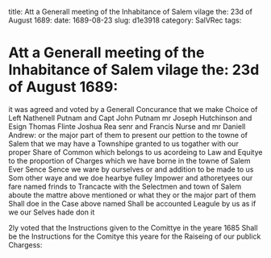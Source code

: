 title: Att a Generall meeting of the Inhabitance of Salem vilage the: 23d of August 1689:
date: 1689-08-23
slug: d1e3918
category: SalVRec
tags: 


<div markdown class="doc" id="d1e3918">


# Att a Generall meeting of the Inhabitance of Salem vilage the: 23d of August 1689:

it was agreed and voted by a Generall Concurance that we make Choice of Left Nathenell Putnam and Capt John Putnam mr Joseph Hutchinson and Esign Thomas Flinte Joshua Rea senr and Francis Nurse and mr Daniell Andrew: or the major part of them to present our pettion to the towne of Salem that we may have a Townshipe granted to us togather with our proper Share of Common which belongs to us acordeing to Law and Equitye to the proportion of Charges which we have borne in the towne of Salem Ever Sence Sence we ware by ourselves or and addition to be made to us Som other waye and we doe hearbye fulley Impower and athoretyees our fare named frinds to Trancacte with the Selectmen and town of Salem aboute the mattre above mentioned or what they or the major part of them Shall doe in the Case above named Shall be accounted Leagule by us as if we our Selves hade don it

2ly voted that the Instructions given to the Comittye in the yeare 1685 Shall be the Instructions for the Comitye this yeare for the Raiseing of our publick Chargess:
</div>